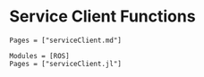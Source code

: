 # Service Client Functions
```@index
Pages = ["serviceClient.md"]
```

```@autodocs
Modules = [ROS]
Pages = ["serviceClient.jl"]
```
